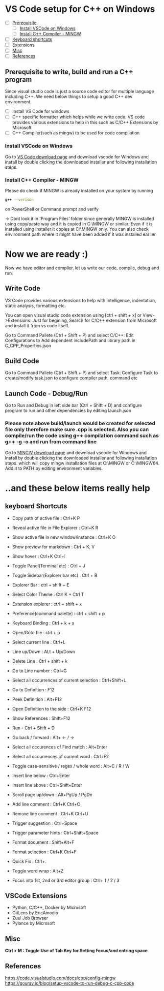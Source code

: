 # VS Code setup for C++ on Windows

- [ ] [Prerequisite ](#shortkey)
    - [ ] [Install VSCode on Windows ](#vs_install)
    - [ ] [Install C++ Compiler - MINGW ](#compiler_install)
- [ ] [Keyboard shortcuts ](#shortkey)
- [ ] [Extensions](#ext)
- [ ] [Misc](#ext)
- [ ] [References](#ref)

## <a name = basics> Prerequisite to write, build and run a C++ program</a>

Since visual studio code is just a source code editor for multiple language including C++. We need below things to setup a good C++ dev environment.

- [ ] Install VS Code for windows
- [ ] C++ specific formatter which helps while we write code. VS code provides various extensions to help in this such as C/C++ Extensions by Microsoft
- [ ] C++ Compiler(such as mingw) to be used for code compilation

### <a name = vs_install>Install VSCode on Windows</a>
Go to [VS Code download page](https://code.visualstudio.com/download) and download vscode for Windows and install by double clicking the downloaded installer and following installation steps. 

### <a name = compiler_install>Install C++ Compiler - MINGW</a>

Please do check if MINGW is already installed on your system by running 
```sh
g++ --verison 
```
on PowerShell or Command prompt and verify 

-> Dont look it in \'Program Files\' folder since generally MINGW is installed using copy/paste way and it is copied in C:\MINGW or similar. Even if it is installed using installer it copies at C:\MINGW only. You can also check environment path where it might have been added if it was installed earlier

# Now we are ready :)
Now we have editor and compiler, let us write our code, compile, debug and run.

##  Write Code
VS Code provides various extensions to help with intelligence, indentation, static analysis, formatting etc. 

You can open visual studio code extension using [ctrl + shift + x] or View->Extensions. 
Just for begining, Search for C/C++ extension from Microsoft and install it from vs code itself.

Go to Command Pallete (Ctrl + Shift + P) and select C/C++: Edit Configurations to Add dependent includePath and library path in C_CPP_Properties.json

##  Build Code
Go to Command Pallete (Ctrl + Shift + P) and select Task: Configure Task to create/modify task.json to configure compiler path, command etc

##  Launch Code - Debug/Run
Go to Run and Debug in left side bar (Ctrl + Shift + D) and configure program to run and other dependencies by editing launch.json 

### Please note above build/launch would be created for selected file only therefore make sure .cpp is selected. Also you can compile/run the code using  g++ compilation command such as g++ -g <cpp file name> -o <output file name> and run from command line


Go to [MINGW download page](https://sourceforge.net/projects/mingw-w64/files/latest/download) and download vscode for Windows and install by double clicking the downloaded installer and following installation steps. which will copy mingw installation files at C:\MINGW or C:\MINGW64. Add it to PATH by editing environment variables.


# ..and these below items really help


## <a name = shortkey>keyboard Shortcuts</a>
- Copy path of active file : Ctrl+K P 
- Reveal active file in File Explorer : Ctrl+K R 
- Show active file in new window/instance : Ctrl+K O 

- Show preview for markdown : Ctrl + K, V
- Show hover : Ctrl+K Ctrl+I 
- Toggle Panel(Terminal etc) : Ctrl + J
- Toggle Sidebar(Explorer bar etc) : Ctrl + B
- Explorer Bar : ctrl + shift + E
- Select Color Theme : Ctrl K + Ctrl T

- Extension explorer : ctrl + shift + x
- Preference(command palette) : ctrl + shift + p
- Keyboard Binding : Ctrl + k + s
- Open/Goto file : ctrl + p

- Select current line : Ctrl+L 
- Line up/Down : ALt + Up/Down
- Delete Line : Ctrl + shift + k
- Go to Line number : Ctrl+G 
- Select all occurrences of current selection : Ctrl+Shift+L 

- Go to Definition : F12 
- Peek Definition : Alt+F12 
- Open Definition to the side : Ctrl+K F12 
- Show References : Shift+F12 
- Run  - Ctrl + Shift + D

- Go back / forward : Alt+ ← / → 
- Select all occurences of Find match : Alt+Enter 
- Select all occurrences of current word : Ctrl+F2 
- Toggle case-sensitive / regex / whole word : Alt+C / R / W
- Insert line below : Ctrl+Enter 
- Insert line above : Ctrl+Shift+Enter 
- Scroll page up/down : Alt+PgUp / PgDn 
- Add line comment : Ctrl+K Ctrl+C 
- Remove line comment : Ctrl+K Ctrl+U 

- Trigger suggestion : Ctrl+Space 
- Trigger parameter hints : Ctrl+Shift+Space 
- Format document : Shift+Alt+F 
- Format selection : Ctrl+K Ctrl+F 
- Quick Fix : Ctrl+. 
- Toggle word wrap : Alt+Z 


- Focus into 1st, 2nd or 3rd editor group : Ctrl+ 1 / 2 / 3 

## <a name = ext>VSCode Extensions</a>
- Python, C/C++, Docker by Microsoft
- GitLens by EricAmodio
- Zuul Job Browser
- Pylance by Microsoft

## <a name = misc>Misc</a>
**Ctrl + M  : Toggle Use of Tab Key for Setting Focus/and entring space**

## <a name = ref>References</a> 
https://code.visualstudio.com/docs/cpp/config-mingw
https://gourav.io/blog/setup-vscode-to-run-debug-c-cpp-code
